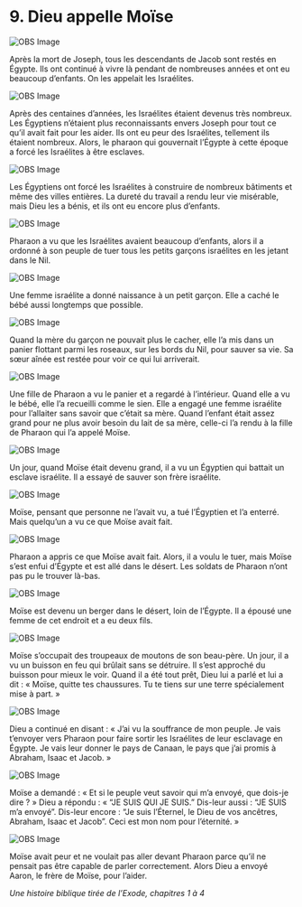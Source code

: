# 9. Dieu appelle Moïse

![OBS Image](https://cdn.door43.org/obs/jpg/360px/obs-en-09-01.jpg)

Après la mort de Joseph, tous les descendants de Jacob sont restés en Égypte. Ils ont continué à vivre là pendant de nombreuses années et ont eu beaucoup d’enfants. On les appelait les Israélites.

![OBS Image](https://cdn.door43.org/obs/jpg/360px/obs-en-09-02.jpg)

Après des centaines d’années, les Israélites étaient devenus très nombreux. Les Égyptiens n’étaient plus reconnaissants envers Joseph pour tout ce qu’il avait fait pour les aider. Ils ont eu peur des Israélites, tellement ils étaient nombreux. Alors, le pharaon qui gouvernait l’Égypte à cette époque a forcé les Israélites à être esclaves.

![OBS Image](https://cdn.door43.org/obs/jpg/360px/obs-en-09-03.jpg)

Les Égyptiens ont forcé les Israélites à construire de nombreux bâtiments et même des villes entières. La dureté du travail a rendu leur vie misérable, mais Dieu les a bénis, et ils ont eu encore plus d’enfants.

![OBS Image](https://cdn.door43.org/obs/jpg/360px/obs-en-09-04.jpg)

Pharaon a vu que les Israélites avaient beaucoup d’enfants, alors il a ordonné à son peuple de tuer tous les petits garçons israélites en les jetant dans le Nil.

![OBS Image](https://cdn.door43.org/obs/jpg/360px/obs-en-09-05.jpg)

Une femme israélite a donné naissance à un petit garçon. Elle a caché le bébé aussi longtemps que possible.

![OBS Image](https://cdn.door43.org/obs/jpg/360px/obs-en-09-06.jpg)

Quand la mère du garçon ne pouvait plus le cacher, elle l’a mis dans un panier flottant parmi les roseaux, sur les bords du Nil, pour sauver sa vie. Sa sœur aînée est restée pour voir ce qui lui arriverait.

![OBS Image](https://cdn.door43.org/obs/jpg/360px/obs-en-09-07.jpg)

Une fille de Pharaon a vu le panier et a regardé à l’intérieur. Quand elle a vu le bébé, elle l’a recueilli comme le sien. Elle a engagé une femme israélite pour l’allaiter sans savoir que c’était sa mère.<!-- JJG : ou « Mais elle ne savait pas que c’était sa mère » ou « …la mère de l’enfant » --> Quand l’enfant était assez grand pour ne plus avoir besoin du lait de sa mère, celle-ci l’a rendu à la fille de Pharaon qui l’a appelé Moïse.

![OBS Image](https://cdn.door43.org/obs/jpg/360px/obs-en-09-08.jpg)

Un jour, quand Moïse était devenu grand, il a vu un Égyptien qui battait un esclave israélite. Il a essayé de sauver son frère israélite.

![OBS Image](https://cdn.door43.org/obs/jpg/360px/obs-en-09-09.jpg)

Moïse, pensant que personne ne l’avait vu, a tué l’Égyptien et l’a enterré. Mais quelqu’un a vu ce que Moïse avait fait.

![OBS Image](https://cdn.door43.org/obs/jpg/360px/obs-en-09-10.jpg)

Pharaon a appris ce que Moïse avait fait. Alors, il a voulu le tuer, mais Moïse s’est enfui d’Égypte et est allé dans le désert. Les soldats de Pharaon n’ont pas pu le trouver là-bas.

![OBS Image](https://cdn.door43.org/obs/jpg/360px/obs-en-09-11.jpg)

Moïse est devenu un berger dans le désert, loin de l’Égypte. Il a épousé une femme de cet endroit et a eu deux fils.

![OBS Image](https://cdn.door43.org/obs/jpg/360px/obs-en-09-12.jpg)

Moïse s’occupait des troupeaux de moutons de son beau-père. Un jour, il a vu un buisson en feu qui brûlait sans se détruire. Il s’est approché du buisson pour mieux le voir. Quand il a été tout prêt, Dieu lui a parlé et lui a dit : « Moïse, quitte tes chaussures. Tu te tiens sur une terre spécialement mise à part. »

![OBS Image](https://cdn.door43.org/obs/jpg/360px/obs-en-09-13.jpg)

Dieu a continué en disant : « J’ai vu la souffrance de mon peuple. Je vais t’envoyer vers Pharaon pour faire sortir les Israélites de leur esclavage en Égypte. Je vais leur donner le pays de Canaan, le pays que j’ai promis à Abraham, Isaac et Jacob. »

![OBS Image](https://cdn.door43.org/obs/jpg/360px/obs-en-09-14.jpg)

Moïse a demandé : « Et si le peuple veut savoir qui m’a envoyé, que dois-je dire ? » Dieu a répondu : « “JE SUIS QUI JE SUIS.” Dis-leur aussi : “JE SUIS m’a envoyé”. Dis-leur encore : “Je suis l’Éternel, le Dieu de vos ancêtres, Abraham, Isaac et Jacob”. Ceci est mon nom pour l’éternité. »

![OBS Image](https://cdn.door43.org/obs/jpg/360px/obs-en-09-15.jpg)

Moïse avait peur et ne voulait pas aller devant Pharaon parce qu’il ne pensait pas être capable de parler correctement. Alors Dieu a envoyé Aaron, le frère de Moïse, pour l’aider.

_Une histoire biblique tirée de l’Exode, chapitres 1 à 4_